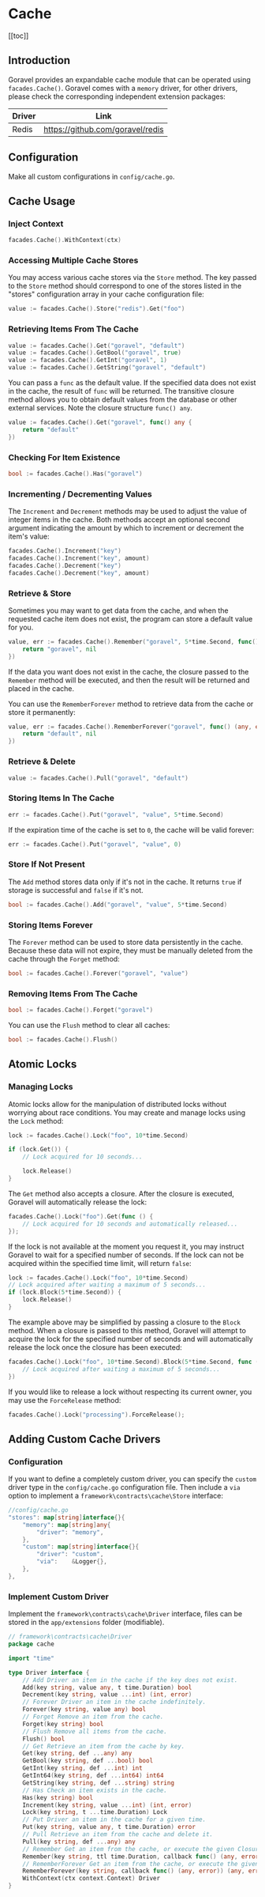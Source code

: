 # Cache

[[toc]]

## Introduction

Goravel provides an expandable cache module that can be operated using `facades.Cache()`. Goravel comes with a `memory` driver, for other drivers, please check the corresponding independent extension packages:

| Driver | Link                             |
| ------ | -------------------------------- |
| Redis  | https://github.com/goravel/redis |

## Configuration

Make all custom configurations in `config/cache.go`.

## Cache Usage

### Inject Context

```go
facades.Cache().WithContext(ctx)
```

### Accessing Multiple Cache Stores

You may access various cache stores via the `Store` method. The key passed to the `Store` method should correspond to one of the stores listed in the "stores" configuration array in your cache configuration file:

```go
value := facades.Cache().Store("redis").Get("foo")
```

### Retrieving Items From The Cache

```go
value := facades.Cache().Get("goravel", "default")
value := facades.Cache().GetBool("goravel", true)
value := facades.Cache().GetInt("goravel", 1)
value := facades.Cache().GetString("goravel", "default")
```

You can pass a `func` as the default value. If the specified data does not exist in the cache, the result of `func` will be returned. The transitive closure method allows you to obtain default values from the database or other external services. Note the closure structure `func() any`.

```go
value := facades.Cache().Get("goravel", func() any {
    return "default"
})
```

### Checking For Item Existence

```go
bool := facades.Cache().Has("goravel")
```

### Incrementing / Decrementing Values

The `Increment` and `Decrement` methods may be used to adjust the value of integer items in the cache. Both methods accept an optional second argument indicating the amount by which to increment or decrement the item's value:

```go
facades.Cache().Increment("key")
facades.Cache().Increment("key", amount)
facades.Cache().Decrement("key")
facades.Cache().Decrement("key", amount)
```

### Retrieve & Store

Sometimes you may want to get data from the cache, and when the requested cache item does not exist, the program can store a default value for you.

```go
value, err := facades.Cache().Remember("goravel", 5*time.Second, func() (any, error) {
    return "goravel", nil
})
```

If the data you want does not exist in the cache, the closure passed to the `Remember` method will be executed, and then the result will be returned and placed in the cache.

You can use the `RememberForever` method to retrieve data from the cache or store it permanently:

```go
value, err := facades.Cache().RememberForever("goravel", func() (any, error) {
    return "default", nil
})
```

### Retrieve & Delete

```go
value := facades.Cache().Pull("goravel", "default")
```

### Storing Items In The Cache

```go
err := facades.Cache().Put("goravel", "value", 5*time.Second)
```

If the expiration time of the cache is set to `0`, the cache will be valid forever:

```go
err := facades.Cache().Put("goravel", "value", 0)
```

### Store If Not Present

The `Add` method stores data only if it's not in the cache. It returns `true` if storage is successful and `false` if it's not.

```go
bool := facades.Cache().Add("goravel", "value", 5*time.Second)
```

### Storing Items Forever

The `Forever` method can be used to store data persistently in the cache. Because these data will not expire, they must be manually deleted from the cache through the `Forget` method:

```go
bool := facades.Cache().Forever("goravel", "value")
```

### Removing Items From The Cache

```go
bool := facades.Cache().Forget("goravel")
```

You can use the `Flush` method to clear all caches:

```go
bool := facades.Cache().Flush()
```

## Atomic Locks

### Managing Locks

Atomic locks allow for the manipulation of distributed locks without worrying about race conditions. You may create and manage locks using the `Lock` method:

```go
lock := facades.Cache().Lock("foo", 10*time.Second)

if (lock.Get()) {
    // Lock acquired for 10 seconds...

    lock.Release()
}
```

The `Get` method also accepts a closure. After the closure is executed, Goravel will automatically release the lock:

```go
facades.Cache().Lock("foo").Get(func () {
    // Lock acquired for 10 seconds and automatically released...
});
```

If the lock is not available at the moment you request it, you may instruct Goravel to wait for a specified number of seconds. If the lock can not be acquired within the specified time limit, will return `false`:

```go
lock := facades.Cache().Lock("foo", 10*time.Second)
// Lock acquired after waiting a maximum of 5 seconds...
if (lock.Block(5*time.Second)) {
    lock.Release()
}
```

The example above may be simplified by passing a closure to the `Block` method. When a closure is passed to this method, Goravel will attempt to acquire the lock for the specified number of seconds and will automatically release the lock once the closure has been executed:

```go
facades.Cache().Lock("foo", 10*time.Second).Block(5*time.Second, func () {
    // Lock acquired after waiting a maximum of 5 seconds...
})
```

If you would like to release a lock without respecting its current owner, you may use the `ForceRelease` method:

```go
facades.Cache().Lock("processing").ForceRelease();
```

## Adding Custom Cache Drivers

### Configuration

If you want to define a completely custom driver, you can specify the `custom` driver type in the `config/cache.go` configuration file.
Then include a `via` option to implement a `framework\contracts\cache\Store` interface:

```go
//config/cache.go
"stores": map[string]interface{}{
    "memory": map[string]any{
        "driver": "memory",
    },
    "custom": map[string]interface{}{
        "driver": "custom",
        "via":    &Logger{},
    },
},
```

### Implement Custom Driver

Implement the `framework\contracts\cache\Driver` interface, files can be stored in the `app/extensions` folder (modifiable).

```go
// framework\contracts\cache\Driver
package cache

import "time"

type Driver interface {
    // Add Driver an item in the cache if the key does not exist.
    Add(key string, value any, t time.Duration) bool
    Decrement(key string, value ...int) (int, error)
    // Forever Driver an item in the cache indefinitely.
    Forever(key string, value any) bool
    // Forget Remove an item from the cache.
    Forget(key string) bool
    // Flush Remove all items from the cache.
    Flush() bool
    // Get Retrieve an item from the cache by key.
    Get(key string, def ...any) any
    GetBool(key string, def ...bool) bool
    GetInt(key string, def ...int) int
    GetInt64(key string, def ...int64) int64
    GetString(key string, def ...string) string
    // Has Check an item exists in the cache.
    Has(key string) bool
    Increment(key string, value ...int) (int, error)
    Lock(key string, t ...time.Duration) Lock
    // Put Driver an item in the cache for a given time.
    Put(key string, value any, t time.Duration) error
    // Pull Retrieve an item from the cache and delete it.
    Pull(key string, def ...any) any
    // Remember Get an item from the cache, or execute the given Closure and store the result.
    Remember(key string, ttl time.Duration, callback func() (any, error)) (any, error)
    // RememberForever Get an item from the cache, or execute the given Closure and store the result forever.
    RememberForever(key string, callback func() (any, error)) (any, error)
    WithContext(ctx context.Context) Driver
}
```

<CommentService/>